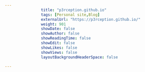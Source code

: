 ---
                title: "p3rception.github.io"
                tags: [Personal site,Blog]
                externalUrl: "https://p3rception.github.io/"
                weight: 901
                showDate: false
                showAuthor: false
                showReadingTime: false
                showEdit: false
                showLikes: false
                showViews: false
                layoutBackgroundHeaderSpace: false
                ---
